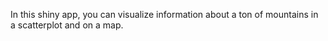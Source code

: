 In this shiny app, you can visualize information about a ton of mountains in a scatterplot and on a map.